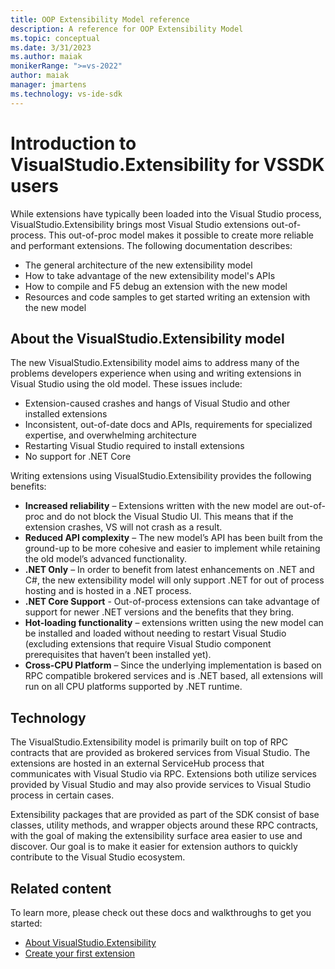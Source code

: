 ```yaml
---
title: OOP Extensibility Model reference
description: A reference for OOP Extensibility Model
ms.topic: conceptual
ms.date: 3/31/2023
ms.author: maiak
monikerRange: ">=vs-2022"
author: maiak
manager: jmartens
ms.technology: vs-ide-sdk
---
```


# Introduction to VisualStudio.Extensibility for VSSDK users

While extensions have typically been loaded into the Visual Studio process, VisualStudio.Extensibility brings most Visual Studio extensions out-of-process. This out-of-proc model makes it possible to create more reliable and performant extensions. The following documentation describes:

* The general architecture of the new extensibility model
* How to take advantage of the new extensibility model's APIs
* How to compile and F5 debug an extension with the new model 
* Resources and code samples to get started writing an extension with the new model

## About the VisualStudio.Extensibility model

The new VisualStudio.Extensibility model aims to address many of the problems developers experience when using and writing extensions in Visual Studio using the old model. These issues include:

* Extension-caused crashes and hangs of Visual Studio and other installed extensions
* Inconsistent, out-of-date docs and APIs, requirements for specialized expertise, and overwhelming architecture
* Restarting Visual Studio required to install extensions
* No support for .NET Core

Writing extensions using VisualStudio.Extensibility provides the following benefits:

* **Increased reliability** – Extensions written with the new model are out-of-proc and do not block the Visual Studio UI.  This means that if the extension crashes, VS will not crash as a result.
* **Reduced API complexity** – The new model’s API has been built from the ground-up to be more cohesive and easier to implement while retaining the old model’s advanced functionality.
* **.NET Only** – In order to benefit from latest enhancements on .NET and C#, the new extensibility model will only support .NET for out of process hosting and is hosted in a .NET process.
* **.NET Core Support** - Out-of-process extensions can take advantage of support for newer .NET versions and the benefits that they bring.
* **Hot-loading functionality** – extensions written using the new model can be installed and loaded without needing to restart Visual Studio (excluding extensions that require Visual Studio component prerequisites that haven’t been installed yet).
* **Cross-CPU Platform** – Since the underlying implementation is based on RPC compatible brokered services and is .NET based, all extensions will run on all CPU platforms supported by .NET runtime.

## Technology

The VisualStudio.Extensibility model is primarily built on top of RPC contracts that are provided as brokered services from Visual Studio. The extensions are hosted in an external ServiceHub process that communicates with Visual Studio via RPC. Extensions both utilize services provided by Visual Studio and may also provide services to Visual Studio process in certain cases.

Extensibility packages that are provided as part of the SDK consist of base classes, utility methods, and wrapper objects around these RPC contracts, with the goal of making the extensibility surface area easier to use and  discover. Our goal is to make it easier for extension authors to quickly contribute to the Visual Studio ecosystem.

## Related content

To learn more, please check out these docs and walkthroughs to get you started:

* [About VisualStudio.Extensibility](../visualstudio-extensibility.md)
* [Create your first extension](create-your-first-extension.md)
